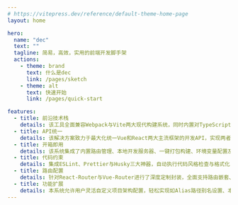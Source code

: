 ```yaml
---
# https://vitepress.dev/reference/default-theme-home-page
layout: home

hero:
  name: "dec"
  text: ""
  tagline: 简易，高效，实用的前端开发脚手架
  actions:
    - theme: brand
      text: 什么是dec
      link: /pages/sketch
    - theme: alt
      text: 快速开始
      link: /pages/quick-start

features:
  - title: 前沿技术栈
    details: 该工具全面兼容Webpack与Vite两大现代构建系统，同时内置对TypeScript的完善支持。
  - title: API统一
    details: 该解决方案致力于最大化统一Vue和React两大主流框架的开发API，实现两者间无缝切换与高度协同的开发体验。
  - title: 开箱即用
    details: 该系统集成了内置路由管理、本地开发服务器、一键打包构建、环境变量配置及请求库等功能。
  - title: 代码约束
    details: 集成ESLint、Prettier与Husky三大神器，自动执行代码风格检查与格式化，确保编码规范一致性，并强制实施Git提交规范。
  - title: 路由配置
    details: 针对React-Router与Vue-Router进行了深度定制封装，全面支持路由嵌套、动态路由参数、路由懒加载特性。
  - title: 功能扩展
    details: 本系统允许用户灵活自定义项目架构配置，轻松实现如Alias路径别名设置、本地开发代理（Proxy）配置等扩展与修改。
---
```

